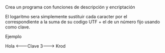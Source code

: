 Crea un programa con funciones de descripción y encriptación

El logaritmo sera simplemente sustituir cada caracter por el correspondiente a la suma de su codigo UTF + el de un número fijo usando como clave.

Ejemplo

Hola <---Clave 3---> Krod